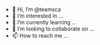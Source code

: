 - 👋 Hi, I’m @teamsca
- 👀 I’m interested in ...
- 🌱 I’m currently learning ...
- 💞️ I’m looking to collaborate on ...
- 📫 How to reach me ...

<!---
teamsca/teamsca is a ✨ special ✨ repository because its `README.md` (this file) appears on your GitHub profile.
You can click the Preview link to take a look at your changes.
--->

